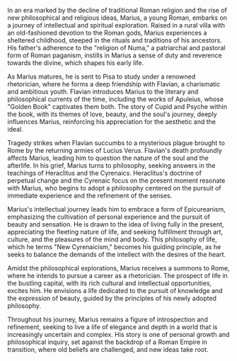 In an era marked by the decline of traditional Roman religion and the rise of new philosophical and religious ideas, Marius, a young Roman, embarks on a journey of intellectual and spiritual exploration. Raised in a rural villa with an old-fashioned devotion to the Roman gods, Marius experiences a sheltered childhood, steeped in the rituals and traditions of his ancestors. His father's adherence to the "religion of Numa," a patriarchal and pastoral form of Roman paganism, instills in Marius a sense of duty and reverence towards the divine, which shapes his early life.

As Marius matures, he is sent to Pisa to study under a renowned rhetorician, where he forms a deep friendship with Flavian, a charismatic and ambitious youth. Flavian introduces Marius to the literary and philosophical currents of the time, including the works of Apuleius, whose "Golden Book" captivates them both. The story of Cupid and Psyche within the book, with its themes of love, beauty, and the soul's journey, deeply influences Marius, reinforcing his appreciation for the aesthetic and the ideal.

Tragedy strikes when Flavian succumbs to a mysterious plague brought to Rome by the returning armies of Lucius Verus. Flavian's death profoundly affects Marius, leading him to question the nature of the soul and the afterlife. In his grief, Marius turns to philosophy, seeking answers in the teachings of Heraclitus and the Cyrenaics. Heraclitus's doctrine of perpetual change and the Cyrenaic focus on the present moment resonate with Marius, who begins to adopt a philosophy centered on the pursuit of immediate experience and the refinement of the senses.

Marius's intellectual journey leads him to embrace a form of Epicureanism, emphasizing the cultivation of personal experience and the pursuit of beauty and sensation. He is drawn to the idea of living fully in the present, appreciating the fleeting nature of life, and seeking fulfillment through art, culture, and the pleasures of the mind and body. This philosophy of life, which he terms "New Cyrenaicism," becomes his guiding principle, as he seeks to balance the demands of the intellect with the desires of the heart.

Amidst the philosophical explorations, Marius receives a summons to Rome, where he intends to pursue a career as a rhetorician. The prospect of life in the bustling capital, with its rich cultural and intellectual opportunities, excites him. He envisions a life dedicated to the pursuit of knowledge and the expression of beauty, guided by the principles of his newly adopted philosophy.

Throughout his journey, Marius remains a figure of introspection and refinement, seeking to live a life of elegance and depth in a world that is increasingly uncertain and complex. His story is one of personal growth and philosophical inquiry, set against the backdrop of a Roman Empire in transition, where old beliefs are challenged, and new ideas take root.